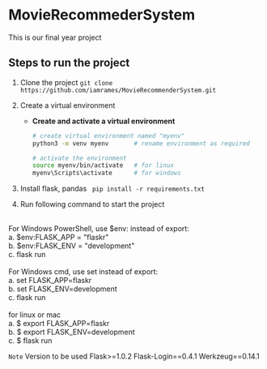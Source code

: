 # MovieRecommederSystem
This is our final year project


## Steps to run the project

1. Clone the project
`git clone https://github.com/iamrames/MovieRecommenderSystem.git`
2. Create a virtual environment

   - **Create and activate a virtual environment**

     ```bash
     # create virtual environment named "myenv"
     python3 -m venv myenv       # rename environment as required
     
     # activate the environment 
     source myenv/bin/activate   # for linux
     myenv\Scripts\activate      # for windows
     ```

3. Install flask, pandas
` pip install -r requirements.txt`
4. Run following command to start the project <br />
  <br />
  For Windows PowerShell, use $env: instead of export:<br />
  a. $env:FLASK_APP = "flaskr"<br />
  b. $env:FLASK_ENV = "development"<br />
  c. flask run<br />
  <br />
  For Windows cmd, use set instead of export:<br />
  a. set FLASK_APP=flaskr<br />
  b. set FLASK_ENV=development<br />
  c. flask run<br />
  <br />
  for linux or mac<br />
  a. $ export FLASK_APP=flaskr<br />
  b. $ export FLASK_ENV=development<br />
  c. $ flask run<br />
  
  
 `Note`
 Version to be used
  Flask>=1.0.2
  Flask-Login==0.4.1
  Werkzeug==0.14.1
